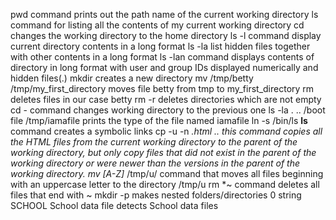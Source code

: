 pwd command prints out the path name of the current working directory
ls command for listing all the contents of my current working directory
cd changes the working directory to the home directory
ls -l command display current directory contents in a long format
ls -la list hidden files together with other contents in a long format
ls -lan command displays contents of directory in long format with user and group IDs displayed numerically and hidden files(.)
mkdir creates a new directory
mv /tmp/betty /tmp/my_first_directory moves file betty from tmp to my_first_directory
rm deletes files in our case betty
rm -r deletes directories which are not empty
cd - command changes working directory to the previous one
ls -la . .. /boot
file /tmp/iamafile prints the type of the file named iamafile
ln -s /bin/ls __ls__ command creates a symbolic links
cp -u -n *.html .. this command copies all the HTML files from the current working directory to the parent of the working directory, but only copy files that did not exist in the parent of the working directory or were newer than the versions in the parent of the working directory.
mv [A-Z]* /tmp/u/ command that moves all files beginning with an uppercase letter to the directory /tmp/u
rm *~ command deletes all files that end with ~
mkdir -p makes nested folders/directories
0 string SCHOOL School data file detects School data files

